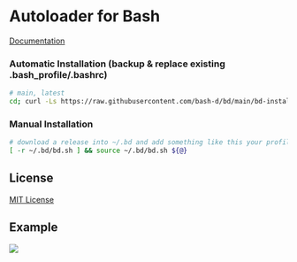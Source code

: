# Autoloader for Bash

[Documentation](https://github.com/bash-d/bd/tree/main/doc)

### Automatic Installation (backup & replace existing .bash_profile/.bashrc)

```sh
# main, latest
cd; curl -Ls https://raw.githubusercontent.com/bash-d/bd/main/bd-install.sh | /usr/bin/env bash -s _ replace; . .bash_profile; bd env
```

### Manual Installation

```sh
# download a release into ~/.bd and add something like this your profile
[ -r ~/.bd/bd.sh ] && source ~/.bd/bd.sh ${@}
```

## License

[MIT License](https://github.com/bash-d/bd/blob/main/LICENSE.md)

## Example
<img src="example/bd-example.gif?raw=true">
